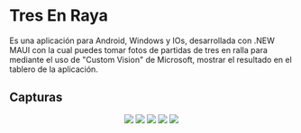 # Tres En Raya

Es una aplicación para Android, Windows y IOs, desarrollada con .NEW MAUI con la cual puedes tomar fotos de partidas de tres en ralla para mediante el uso de "Custom Vision" de Microsoft, mostrar el resultado en el tablero de la aplicación. 

## Capturas

<div align="center">
  <img src="https://github.com/user-attachments/assets/7ed4fca9-92c6-4208-b331-34137642a621"/>
  <img src="https://github.com/user-attachments/assets/a06861a3-9749-4548-a0ac-204873041b58"/>
  <img src="https://github.com/user-attachments/assets/5880a480-17e1-4365-8c20-8806ad1b03d5"/>
  <img src="https://github.com/user-attachments/assets/ed4d1ed2-abaa-4968-aea0-971405f150d1"/>
  <img src="https://github.com/user-attachments/assets/c8bb6b9c-8a9a-4ba0-853e-d4c2e993e03f"/>
</div>

